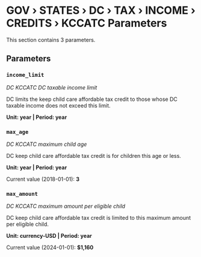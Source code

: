 # GOV › STATES › DC › TAX › INCOME › CREDITS › KCCATC Parameters

This section contains 3 parameters.

## Parameters

### `income_limit`
*DC KCCATC DC taxable income limit*

DC limits the keep child care affordable tax credit to those whose DC taxable income does not exceed this limit.

**Unit: year | Period: year**


### `max_age`
*DC KCCATC maximum child age*

DC keep child care affordable tax credit is for children this age or less.

**Unit: year | Period: year**

Current value (2018-01-01): **3**


### `max_amount`
*DC KCCATC maximum amount per eligible child*

DC keep child care affordable tax credit is limited to this maximum amount per eligible child.

**Unit: currency-USD | Period: year**

Current value (2024-01-01): **$1,160**


